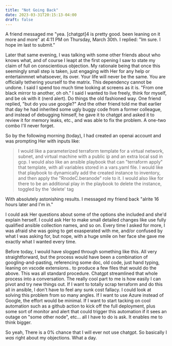 ```yaml
---
title: "Not Going Back"
date: 2023-03-31T20:15:13-04:00
draft: false
---
```


A friend messaged me "yea. [chatgpt]4 is pretty good. been leaning on it more and more" at 4:11 PM on Thursday, March 30th.  I replied: "Im sure.  I hope im last to submit."  

Later that same evening, I was talking with some other friends about who knows what, and of course I leapt at the first opening I saw to state my claim of full on conscientious objection.  My rationale being that once this seemingly small step is taken, just engaging with Her for any help or entertainmnet whatsoever, its over.  Your life will never be the same.  You are officially tethering yourself to the matrix.  This dependency cannot be undone.  I said I spend too much time looking at screens as it is.  "From one black mirror to another, oh oh."  I said I wanted to live freely, think for myself, and be ok with it (nerd alert).  Do things the old fashioned way.  One friend replied, "but do you use google?"  And the other friend told me that earlier that day he had inherited some ugly buggy code from a former colleague, and instead of debugging himself, he gave it to chatgpt and asked it to review it for memory leaks, etc., and was able to fix the problem.  A one-two combo I'll never forget.   

So by the following morning (today), I had created an openai account and was prompting Her with inputs like: 

> I would like a parameterized terraform template for a virtual network, subnet, and virtual machine with a public ip and an extra local ssd in gcp.  I would also like an ansible playbook that can "terraform apply" that template, with all variables stored in a vars.yaml file.  I would like that playbook to dynamically add the created instance to inventory, and then apply the "RnodeC.beranode" role to it.  I would also like for there to be an additional play in the playbook to delete the instance, toggled by the 'delete' tag

With absolutely astonishing results.  I messaged my friend back "alrite 16 hours later and I'm in." 

I could ask Her questions about some of the options she included and she'd explain herself.  I could ask Her to make small detailed changes like use fully qualified ansible collection names, and so on.  Every time I asked for more, I was afraid she was going to get exasperated with me, and/or confused by what I was asking for, but nope, with a huge smile on her face she gave me exactly what I wanted every time.  

Before today, I would have slogged through something like this.  All very straightforward, but the process would have been a combination of googling-and-pasting, referencing some doc, old code, just hand typing, leaning on vscode extensions.. to produce a few files that would do the above.  This was all standard procedure.  Chatgpt streamlined that whole process into a conversation. The really cool part to me is how easily I can pivot and try new things out.  If I want to totally scrap terraform and do this all in ansible, I don't have to feel any sunk cost fallacy.  I could look at solving this problem from so many angles.  If I want to use Azure instead of Google, the effort would be minimal.  If I want to start tacking on cool automation such as a github action to kick off the full deployment, plus some sort of monitor and alert that could trigger this automation if it sees an outage on "some other node", etc... all I have to do is ask.  It enables me to think bigger.

So yeah, There is a 0% chance that I will ever not use chatgpt.  So basically I *was* right about my objections.  What a day.
